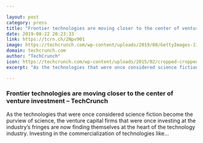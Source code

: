 ```yaml
---

layout: post
category: press
title: "Frontier technologies are moving closer to the center of venture investment"
date: 2019-08-22 20:23:33
link: https://tcrn.ch/2Npv901
image: https://techcrunch.com/wp-content/uploads/2019/08/GettyImages-1124382334.jpg?w=566
domain: techcrunch.com
author: "TechCrunch"
icon: https://techcrunch.com/wp-content/uploads/2015/02/cropped-cropped-favicon-gradient.png?w=180
excerpt: "As the technologies that were once considered science fiction become the purview of science, the venture capital firms that were once investing at the industry’s fringes are now finding themselves at the heart of the technology industry. Investing in the commercialization of technologies like…"

---
```


### Frontier technologies are moving closer to the center of venture investment – TechCrunch

As the technologies that were once considered science fiction become the purview of science, the venture capital firms that were once investing at the industry’s fringes are now finding themselves at the heart of the technology industry. Investing in the commercialization of technologies like…